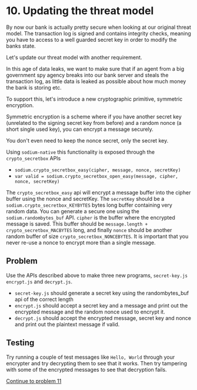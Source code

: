 # 10. Updating the threat model

By now our bank is actually pretty secure when looking at our original threat model.
The transaction log is signed and contains integrity checks, meaning you have to access to a well guarded secret key in order to modify the banks state.

Let's update our threat model with another requirement.

In this age of data leaks, we want to make sure that if an agent from a big government spy agency breaks into our bank server and steals the transaction log, as little data is leaked as possible about how much money the bank is storing etc.

To support this, let's introduce a new cryptographic primitive, symmetric encryption.

Symmetric encryption is a scheme where if you have another secret key (unrelated to the signing secret key from before) and a random nonce (a short single used key), you can encrypt a message securely.

You don't even need to keep the nonce secret, only the secret key.

Using `sodium-native` this functionality is exposed through the `crypto_secretbox` APIs

* `sodium.crypto_secretbox_easy(cipher, message, nonce, secretKey)`
* `var valid = sodium.crypto_secretbox_open_easy(message, cipher, nonce, secretKey)`

The `crypto_secretbox_easy` api will encrypt a message buffer into the cipher buffer using the nonce and secretKey. The `secretKey` should be a `sodium.crypto_secretbox_KEYBYTES` bytes long buffer containing very random data. You can generate a secure one using the `sodium.randombytes_buf` API. `cipher` is the buffer where the encrypted message is saved. This buffer should be `message.length + crypto_secretbox_MACBYTES` long, and finally `nonce` should be another random buffer of size `crypto_secretbox_NONCEBYTES`. It is important that you never re-use a nonce to encrypt more than a single message.

## Problem

Use the APIs described above to make three new programs, `secret-key.js` `encrypt.js` and `decrypt.js`.

* `secret-key.js` should generate a secret key using the randombytes_buf api of the correct length
* `encrypt.js` should accept a secret key and a message and print out the encrypted message and the random nonce used to encrypt it.
* `decrypt.js` should accept the encrypted message, secret key and nonce and print out the plaintext message if valid.

## Testing

Try running a couple of test messages like `Hello, World` through your encrypter and try decrypting them to see that it works. Then try tampering with some of the encrypted messages to see that decryption fails.

[Continue to problem 11](11.md)

